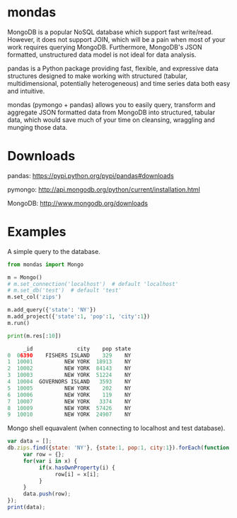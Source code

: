mondas
======

MongoDB is a popular NoSQL database which support fast write/read. However, it does not support JOIN, which will be a pain when most of your work requires querying MongoDB. Furthermore, MongoDB's JSON formatted, unstructured data model is not ideal for data analysis.

pandas is a Python package providing fast, flexible, and expressive data structures designed to make working with structured (tabular, multidimensional, potentially heterogeneous) and time series data both easy and intuitive.

mondas (pymongo + pandas) allows you to easily query, transform and aggregate JSON formatted data from MongoDB into structured, tabular data, which would save much of your time on cleansing, wraggling and munging those data.

Downloads
======
pandas: https://pypi.python.org/pypi/pandas#downloads

pymongo: http://api.mongodb.org/python/current/installation.html

MongoDB: http://www.mongodb.org/downloads

Examples
======
A simple query to the database. 
```python
from mondas import Mongo

m = Mongo()
# m.set_connection('localhost')  # default 'localhost'
# m.set_db('test')  # default 'test'
m.set_col('zips')

m.add_query({'state': 'NY'})
m.add_project({'state':1, 'pop':1, 'city':1})
m.run()

print(m.res[:10])

     _id              city    pop state
0  06390    FISHERS ISLAND    329    NY
1  10001          NEW YORK  18913    NY
2  10002          NEW YORK  84143    NY
3  10003          NEW YORK  51224    NY
4  10004  GOVERNORS ISLAND   3593    NY
5  10005          NEW YORK    202    NY
6  10006          NEW YORK    119    NY
7  10007          NEW YORK   3374    NY
8  10009          NEW YORK  57426    NY
9  10010          NEW YORK  24907    NY
```

Mongo shell equavalent (when connecting to localhost and test database).
```javascript
var data = [];
db.zips.find({state: 'NY'}, {state:1, pop:1, city:1}).forEach(function(x) {
     var row = {};
     for(var i in x) {
          if(x.hasOwnProperty(i) {
               row[i] = x[i];
          }
     }
     data.push(row);
});
print(data);
```
